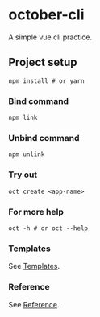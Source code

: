 # october-cli
A simple vue cli practice.

## Project setup
```shell
npm install # or yarn
```

### Bind command
```shell
npm link
```

### Unbind command
```shell
npm unlink
```

### Try out
```shell
oct create <app-name>
```

### For more help
```shell
oct -h # or oct --help
```

### Templates
See [Templates](https://github.com/orgs/ElderGroup/repositories).

### Reference
See [Reference](https://juejin.cn/post/6966119324478079007).
